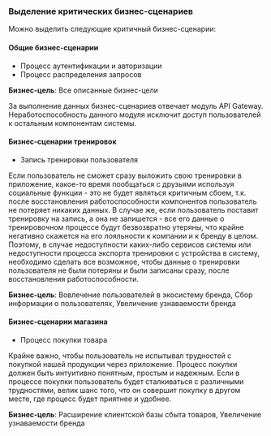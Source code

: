 ### Выделение критических бизнес-сценариев

Можно выделить следующие критичный бизнес-сценарии:

#### Общие бизнес-сценарии

* Процесс аутентификации и авторизации
* Процесс распределения запросов

**Бизнес-цель**: Все описанные бизнес-цели

За выполнение данных бизнес-сценариев отвечает модуль API Gateway. Неработоспособность данного модуля исключит доступ пользователей к остальным компонентам системы.

#### Бизнес-сценарии тренировок

* Запись тренировки пользователя

Если пользователь не сможет сразу выложить свою тренировки в приложение, какое-то время пообщаться с друзьями используя социальные функции - это не будет являться критичным сбоем, т.к. после восстановления работоспособности компонентов пользователь не потеряет никаких данных. В случае же, если пользователь поставит тренировку на запись, а она не запишется - все его данные о тренировочном процессе будут безвозвратно утеряны, что крайне негативно скажется на его лояльности к компании и к бренду в целом.  
Поэтому, в случае недоступности каких-либо сервисов системы или недоступности процесса экспорта тренировки с устройства в систему, необходимо сделать все возможное, чтобы данные о тренировки пользователя не были потеряны и были записаны сразу, после восстановления работоспособности.

**Бизнес-цель**: Вовлечение пользователей в экосистему бренда, Сбор информации о пользователях, Увеличение узнаваемости бренда

#### Бизнес-сценарии магазина

* Процесс покупки товара

Крайне важно, чтобы пользователь не испытывал трудностей с покупкой нашей продукции через приложение. Процесс покупки должен быть интуитивно понятным, простым и надежным. Если в процессе покупки пользователь будет сталкиваться с различными трудностями, велик шанс того, что он совершит покупку в другом месте, где процесс будет приятнее и удобнее.

**Бизнес-цель**: Расширение клиентской базы сбыта товаров, Увеличение узнаваемости бренда